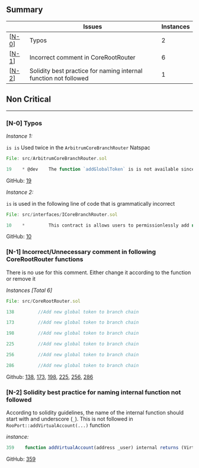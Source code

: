 ## Summary

|                        | Issues                                                           | Instances |
| ---------------------- | ---------------------------------------------------------------- | --------- |
| [[N-0](#nonCritical1)] | Typos                                                            | 2         |
| [[N-1](#nonCritical2)] | Incorrect comment in CoreRootRouter                              | 6         |
| [[N-2](#nonCritical3)] | Solidity best practice for naming internal function not followed | 1         |

## Non Critical

---

### [N-0] Typos <a id="nonCritical1"></a>

_Instance 1:_

`is is` Used twice in the `ArbitrumCoreBranchRouter` Natspac

```Javascript
File: src/ArbitrumCoreBranchRouter.sol

19    * @dev    The function `addGlobalToken` is is not available since it's used
```

GitHub: [19](https://github.com/code-423n4/2023-09-maia/blob/f5ba4de628836b2a29f9b5fff59499690008c463/src/ArbitrumCoreBranchRouter.sol#L19)

_Instance 2:_

`is` is used in the following line of code that is grammatically incorrect

```Javascript
File: src/interfaces/ICoreBranchRouter.sol

10    *         This contract is allows users to permissionlessly add new tokens
```

GitHub: [10](https://github.com/code-423n4/2023-09-maia/blob/f5ba4de628836b2a29f9b5fff59499690008c463/src/interfaces/ICoreBranchRouter.sol#L10)

### [N-1] Incorrect/Unnecessary comment in following CoreRootRouter functions <a id="nonCritical2"></a>

There is no use for this comment. Either change it according to the function or remove it

_Instances [Total 6]_

```Javascript
File: src/CoreRootRouter.sol

138         //Add new global token to branch chain

173         //Add new global token to branch chain

198         //Add new global token to branch chain

225         //Add new global token to branch chain

256         //Add new global token to branch chain

286         //Add new global token to branch chain
```

Github: [138](https://github.com/code-423n4/2023-09-maia/blob/f5ba4de628836b2a29f9b5fff59499690008c463/src/CoreRootRouter.sol#L138), [173](https://github.com/code-423n4/2023-09-maia/blob/f5ba4de628836b2a29f9b5fff59499690008c463/src/CoreRootRouter.sol#L173), [198](https://github.com/code-423n4/2023-09-maia/blob/f5ba4de628836b2a29f9b5fff59499690008c463/src/CoreRootRouter.sol#L198), [225](https://github.com/code-423n4/2023-09-maia/blob/f5ba4de628836b2a29f9b5fff59499690008c463/src/CoreRootRouter.sol#L225), [256](https://github.com/code-423n4/2023-09-maia/blob/f5ba4de628836b2a29f9b5fff59499690008c463/src/CoreRootRouter.sol#L256), [286](https://github.com/code-423n4/2023-09-maia/blob/f5ba4de628836b2a29f9b5fff59499690008c463/src/CoreRootRouter.sol#L286)

### [N-2] Solidity best practice for naming internal function not followed <a id="nonCritical3"></a>

According to solidity guidelines, the name of the internal function should start with and underscore (`_`). This is not followed in `RooPort::addVirtualAccount(...)` function

_instance:_

```Javascript
359    function addVirtualAccount(address _user) internal returns (VirtualAccount newAccount) {
```

GitHub: [359](https://github.com/code-423n4/2023-09-maia/blob/f5ba4de628836b2a29f9b5fff59499690008c463/src/RootPort.sol#L359-L359)
